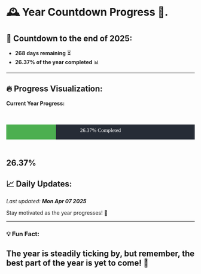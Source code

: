 
# &#x1F570; **Year Countdown Progress** &#x1F389;.

## &#x1F4C5; Countdown to the end of 2025:
- **268 days remaining** &#x23F3;
- **26.37% of the year completed** &#x1F4CA;

---

## &#x1F525; **Progress Visualization**:

**Current Year Progress:**

<br><br>
![Progress Bar](https://raw.githubusercontent.com/dayanidigv/year-countdown-progress/main/progress-bar.svg)
<br><br>

**26.37%**
---

## &#x1F4C8; **Daily Updates**:

_Last updated: **Mon Apr 07 2025**_

Stay motivated as the year progresses! &#x1F680;

--- 

### &#x1F4A1; **Fun Fact:**
The year is steadily ticking by, but remember, the best part of the year is yet to come! &#x1F31F;
---
